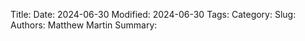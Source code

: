 Title:
Date: 2024-06-30
Modified: 2024-06-30
Tags:
Category:
Slug:
Authors: Matthew Martin
Summary:

# 
